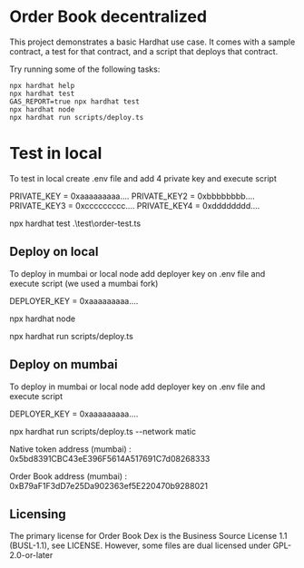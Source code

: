 # Order Book decentralized

This project demonstrates a basic Hardhat use case. It comes with a sample contract, a test for that contract, and a script that deploys that contract.

Try running some of the following tasks:

```shell
npx hardhat help
npx hardhat test
GAS_REPORT=true npx hardhat test
npx hardhat node
npx hardhat run scripts/deploy.ts
```
# Test in local
To test in local create .env file and add 4 private key and execute script

PRIVATE_KEY = 0xaaaaaaaaa....
PRIVATE_KEY2 = 0xbbbbbbbb....
PRIVATE_KEY3 = 0xccccccccc....
PRIVATE_KEY4 = 0xdddddddd....

npx hardhat test .\test\order-test.ts
## Deploy on local
To deploy in mumbai or local node add deployer key on .env file and execute script (we used a mumbai fork)

DEPLOYER_KEY = 0xaaaaaaaaa....

npx hardhat node

npx hardhat run scripts/deploy.ts
## Deploy on  mumbai
To deploy in mumbai or local node add deployer key on .env file and execute script

DEPLOYER_KEY = 0xaaaaaaaaa....

npx hardhat run scripts/deploy.ts --network matic

Native token address (mumbai) : 0x5bd8391CBC43eE396F5614A517691C7d08268333

Order Book address (mumbai) : 0xB79aF1F3dD7e25Da902363ef5E220470b9288021

## Licensing

The primary license for Order Book Dex is the Business Source License 1.1 (BUSL-1.1), see LICENSE. However, some files are dual licensed under GPL-2.0-or-later
